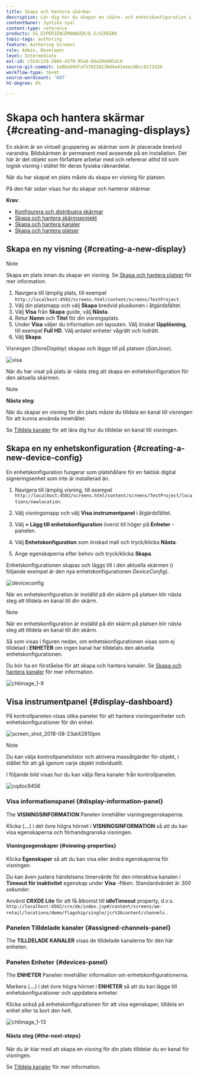 ```yaml
---
title: Skapa och hantera skärmar
description: Lär dig hur du skapar en skärm- och enhetskonfiguration i AEM Screens. Lär dig även om kontrollpanelen för visning.
contentOwner: Jyotika syal
content-type: reference
products: SG_EXPERIENCEMANAGER/6.5/SCREENS
topic-tags: authoring
feature: Authoring Screens
role: Admin, Developer
level: Intermediate
exl-id: c55dc128-208d-4379-95a8-60a39d495dc0
source-git-commit: 1e8beb9dfaf579250138d4a41eeec88cc81f2d39
workflow-type: tm+mt
source-wordcount: '687'
ht-degree: 0%

---
```


# Skapa och hantera skärmar {#creating-and-managing-displays}

En skärm är en virtuell gruppering av skärmar som är placerade bredvid varandra. Bildskärmen är permanent med avseende på en installation. Det här är det objekt som författare arbetar med och refererar alltid till som logisk visning i stället för deras fysiska räknardelar.

När du har skapat en plats måste du skapa en visning för platsen.

På den här sidan visas hur du skapar och hanterar skärmar.

**Krav**:

* [Konfigurera och distribuera skärmar](configuring-screens-introduction.md)
* [Skapa och hantera skärmsprojekt](creating-a-screens-project.md)
* [Skapa och hantera kanaler](managing-channels.md)
* [Skapa och hantera platser](managing-locations.md)

## Skapa en ny visning {#creating-a-new-display}

>[!NOTE]
>
>Skapa en plats innan du skapar en visning. Se [Skapa och hantera platser](managing-locations.md) för mer information.

1. Navigera till lämplig plats, till exempel `http://localhost:4502/screens.html/content/screens/TestProject`.
1. Välj din platsmapp och välj **Skapa** bredvid plusikonen i åtgärdsfältet.
1. Välj **Visa** från **Skapa** guide, välj **Nästa**.
1. Retur **Namn** och **Titel** för din visningsplats.
1. Under **Visa** väljer du information om layouten. Välj önskat **Upplösning**, till exempel **Full HD**. Välj antalet enheter vågrätt och lodrätt.
1. Välj **Skapa**.

Visningen (*StoreDisplay*) skapas och läggs till på platsen (*SanJose*).

![visa](assets/display.gif)

När du har visat på plats är nästa steg att skapa en enhetskonfiguration för den aktuella skärmen.

>[!NOTE]
>
>**Nästa steg**:
>
>När du skapar en visning för din plats måste du tilldela en kanal till visningen för att kunna använda innehållet.
>
>Se [Tilldela kanaler](channel-assignment.md) för att lära dig hur du tilldelar en kanal till visningen.

## Skapa en ny enhetskonfiguration {#creating-a-new-device-config}

En enhetskonfiguration fungerar som platshållare för en faktisk digital signeringsenhet som inte är installerad än.

1. Navigera till lämplig visning, till exempel `http://localhost:4502/screens.html/content/screens/TestProject/locations/newlocation`.
1. Välj visningsmapp och välj **Visa instrumentpanel** i åtgärdsfältet.
1. Välj **+ Lägg till enhetskonfiguration** överst till höger på **Enheter** -panelen.

1. Välj **Enhetskonfiguration** som önskad mall och tryck/klicka **Nästa**.

1. Ange egenskaperna efter behov och tryck/klicka **Skapa**.

Enhetskonfigurationen skapas och läggs till i den aktuella skärmen (i följande exempel är den nya enhetskonfigurationen *DeviceConfig*).

![deviceconfig](assets/deviceconfig.gif)

När en enhetskonfiguration är inställd på din skärm på platsen blir nästa steg att tilldela en kanal till din skärm.

>[!NOTE]
>
>När en enhetskonfiguration är inställd på din skärm på platsen blir nästa steg att tilldela en kanal till din skärm.
>
>Så som visas i figuren nedan, om enhetskonfigurationen visas som ej tilldelad i **ENHETER** om ingen kanal har tilldelats den aktuella enhetskonfigurationen.
>
>Du bör ha en förståelse för att skapa och hantera kanaler. Se [Skapa och hantera kanaler](managing-channels.md) för mer information.

![chlimage_1-9](assets/chlimage_1-9.png)

## Visa instrumentpanel {#display-dashboard}

På kontrollpanelen visas olika paneler för att hantera visningsenheter och enhetskonfigurationer för din enhet.

![screen_shot_2018-08-23at42810pm](assets/screen_shot_2018-08-23at42810pm.png)

>[!NOTE]
>
>Du kan välja kontrollpanelslistor och aktivera massåtgärder för objekt, i stället för att gå igenom varje objekt individuellt.
>
>I följande bild visas hur du kan välja flera kanaler från kontrollpanelen.

![cqdoc9456](assets/cqdoc9456.gif)

### Visa informationspanel {#display-information-panel}

The **VISNINGSINFORMATION** Panelen innehåller visningsegenskaperna.

Klicka (**...**) i det övre högra hörnet i **VISNINGSINFORMATION** så att du kan visa egenskaperna och förhandsgranska visningen.


#### Visningsegenskaper {#viewing-properties}

Klicka **Egenskaper** så att du kan visa eller ändra egenskaperna för visningen.

Du kan även justera händelsens timervärde för den interaktiva kanalen i **Timeout för inaktivitet** egenskap under **Visa** -fliken. Standardvärdet är *300 sekunder*.

Använd **CRXDE Lite** för att få åtkomst till **idleTimeout** property, d.v.s. `http://localhost:4502/crx/de/index.jsp#/content/screens/we-retail/locations/demo/flagship/single/jcr%3Acontent/channels` .


### Panelen Tilldelade kanaler {#assigned-channels-panel}

The **TILLDELADE KANALER** visas de tilldelade kanalerna för den här enheten.


### Panelen Enheter {#devices-panel}

The **ENHETER** Panelen innehåller information om enhetskonfigurationerna.

Markera (**...**) i det övre högra hörnet i **ENHETER** så att du kan lägga till enhetskonfigurationer och uppdatera enheter.

Klicka också på enhetskonfigurationen för att visa egenskaper, tilldela en enhet eller ta bort den helt.

![chlimage_1-13](assets/chlimage_1-13.png)

#### Nästa steg {#the-next-steps}

När du är klar med att skapa en visning för din plats tilldelar du en kanal för visningen.

Se [Tilldela kanaler](channel-assignment.md) för mer information.
